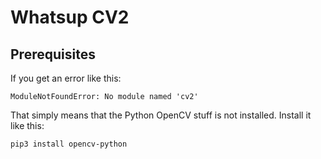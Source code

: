 # Whatsup CV2

## Prerequisites

If you get an error like this:

	ModuleNotFoundError: No module named 'cv2'

That simply means that the Python OpenCV stuff is not installed. Install it like this:

	pip3 install opencv-python

